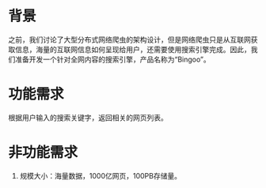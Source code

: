 # 背景
之前，我们讨论了大型分布式网络爬虫的架构设计，但是网络爬虫只是从互联网获取信息，海量的互联网信息如何呈现给用户，还需要使用搜索引擎完成。因此，我们准备开发一个针对全网内容的搜索引擎，产品名称为“Bingoo”。


# 功能需求
根据用户输入的搜索关键字，返回相关的网页列表。

# 非功能需求
1. 规模大小：海量数据，1000亿网页，100PB存储量。